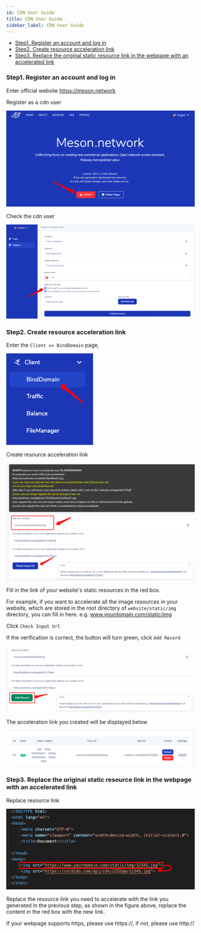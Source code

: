 ```yaml
---
id: CDN User Guide
title: CDN User Guide
sidebar_label: CDN User Guide
---
```


- [Step1. Register an account and log in](#step1-register-an-account-and-log-in)
- [Step2. Create resource acceleration link](#step2-create-resource-acceleration-link)
- [Step3. Replace the original static resource link in the webpage with an accelerated link](#step3-replace-the-original-static-resource-link-in-the-webpage-with-an-accelerated-link)

### Step1. Register an account and log in

Enter official website  <https://meson.network>

Register as a cdn user

![avatar](./img/reg1.png)

Check the cdn user

![avatar](./img/reg2.png)

### Step2. Create resource acceleration link

Enter the `Client => BindDomain` page,

![avatar](./img/bind1.png)

Create resource acceleration link

![avatar](./img/bind2.png)

Fill in the link of your website's static resources in the red box.

For example, if you want to accelerate all the image resources in your website, which are stored in the root directory of `website/static/img` directory, you can fill in here. e.g. www.yourdomain.com/static/img

Click `Check Input Url`

If the verification is correct, the button will turn green, click `Add Record`

![avatar](./img/bind3.png)

The acceleration link you created will be displayed below

![avatar](./img/bind4.png)

### Step3. Replace the original static resource link in the webpage with an accelerated link

Replace resource link

![avatar](./img/use1.png)

Replace the resource link you need to accelerate with the link you generated in the previous step, as shown in the figure above, replace the content in the red box with the new link.

If your webpage supports https, please use https://, if not, please use http://

